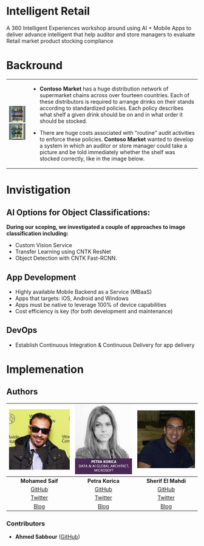 ﻿# Intelligent Retail
A 360 Intelligent Experiences workshop around using AI + Mobile Apps to deliver advance intelligent that help auditor and store managers to evaluate Retail market product stocking compliance

# Backround
<table>
    <tr>
        <td>
            <img src="Res/ai-store-policy-1.png" />
            <br/>
            <img src="Res/ai-store-policy-2.png" />
        </td>
        <td>

* **Contoso Market** has a huge distribution network of supermarket chains across over fourteen countries. Each of these distributors is required to arrange drinks on their stands according to standardized policies. Each policy describes what shelf a given drink should be on and in what order it should be stocked.​

* There are huge costs associated with "routine" audit activities to enforce these policies. **Contoso Market** wanted to develop a system in which an auditor or store manager could take a picture and be told immediately whether the shelf was stocked correctly, like in the image below.​
        </td>
    </tr>
</table>

# Invistigation

## AI Options for Object Classifications:
**During our scoping, we investigated a couple of approaches to image classification including:**
* Custom Vision Service
* Transfer Learning using CNTK ResNet 
* Object Detection with CNTK Fast-RCNN. 
## App Development
* Highly available Mobile Backend as a Service (MBaaS) 
* Apps that targets: iOS, Android and Windows
* Apps must be native to leverage 100% of device capabilities 
* Cost efficiency is key (for both development and maintenance)
## DevOps
* Establish Continuous Integration & Continuous Delivery for app delivery

# Implemenation



## Authors

|      ![Photo](Res/mohamed-saif.jpg)            |    ![Photo](Res/petra-korica.jpg)            |        ![Photo](Res/sherif-elmahdi.jpg)        |
|:----------------------------------------------:|:--------------------------------------------:|:----------------------------------------------:|
|                 **Mohamed Saif**               |            **Petra Korica**                  |                 **Sherif El Mahdi**            |
|     [GitHub](https://github.com/mohamedsaif)   | [GitHub](https://github.com/)                |  [GitHub](https://github.com/SherifElMahdi)    |
|  [Twitter](https://twitter.com/mohamedsaif101) | [Twitter](https://twitter.com/)              |        [Twitter](https://twitter.com/)         |
|         [Blog](http://blog.mohamedsaif.com)    |         [Blog](https://microsoft.com/)       |          [Blog](https://microsoft.com)         |



### Contributors

- **Ahmed Sabbour** ([GitHub](https://github.com/sabbour))
